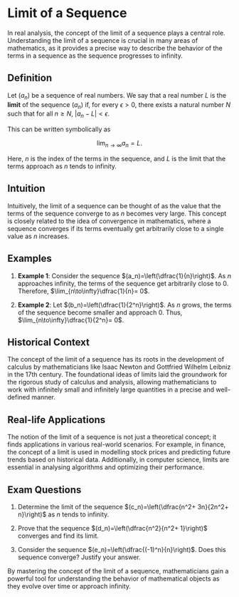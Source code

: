 # Limit of a Sequence

In real analysis, the concept of the limit of a sequence plays a central role. Understanding the limit of a sequence is crucial in many areas of mathematics, as it provides a precise way to describe the behavior of the terms in a sequence as the sequence progresses to infinity. 

## Definition

Let $(a_n)$ be a sequence of real numbers. We say that a real number $L$ is the **limit** of the sequence $(a_n)$ if, for every $\epsilon> 0$, there exists a natural number $N$ such that for all $n\geq N$, $|a_n- L|<\epsilon$.

This can be written symbolically as

$$\lim_{n\to\infty} a_n= L.$$

Here, $n$ is the index of the terms in the sequence, and $L$ is the limit that the terms approach as $n$ tends to infinity.

## Intuition

Intuitively, the limit of a sequence can be thought of as the value that the terms of the sequence converge to as $n$ becomes very large. This concept is closely related to the idea of convergence in mathematics, where a sequence converges if its terms eventually get arbitrarily close to a single value as $n$ increases.

## Examples

1. **Example 1**: Consider the sequence $(a_n)=\left(\dfrac{1}{n}\right)$. As $n$ approaches infinity, the terms of the sequence get arbitrarily close to $0$. Therefore, $\lim_{n\to\infty}\dfrac{1}{n}= 0$.

2. **Example 2**: Let $(b_n)=\left(\dfrac{1}{2^n}\right)$. As $n$ grows, the terms of the sequence become smaller and approach $0$. Thus, $\lim_{n\to\infty}\dfrac{1}{2^n}= 0$.

## Historical Context

The concept of the limit of a sequence has its roots in the development of calculus by mathematicians like Isaac Newton and Gottfried Wilhelm Leibniz in the 17th century. The foundational ideas of limits laid the groundwork for the rigorous study of calculus and analysis, allowing mathematicians to work with infinitely small and infinitely large quantities in a precise and well-defined manner.

## Real-life Applications

The notion of the limit of a sequence is not just a theoretical concept; it finds applications in various real-world scenarios. For example, in finance, the concept of a limit is used in modelling stock prices and predicting future trends based on historical data. Additionally, in computer science, limits are essential in analysing algorithms and optimizing their performance.

## Exam Questions

1. Determine the limit of the sequence $(c_n)=\left(\dfrac{n^2+ 3n}{2n^2+ n}\right)$ as $n$ tends to infinity.
   
2. Prove that the sequence $(d_n)=\left(\dfrac{n^2}{n^2+ 1}\right)$ converges and find its limit.
   
3. Consider the sequence $(e_n)=\left(\dfrac{(-1)^n}{n}\right)$. Does this sequence converge? Justify your answer.

By mastering the concept of the limit of a sequence, mathematicians gain a powerful tool for understanding the behavior of mathematical objects as they evolve over time or approach infinity.